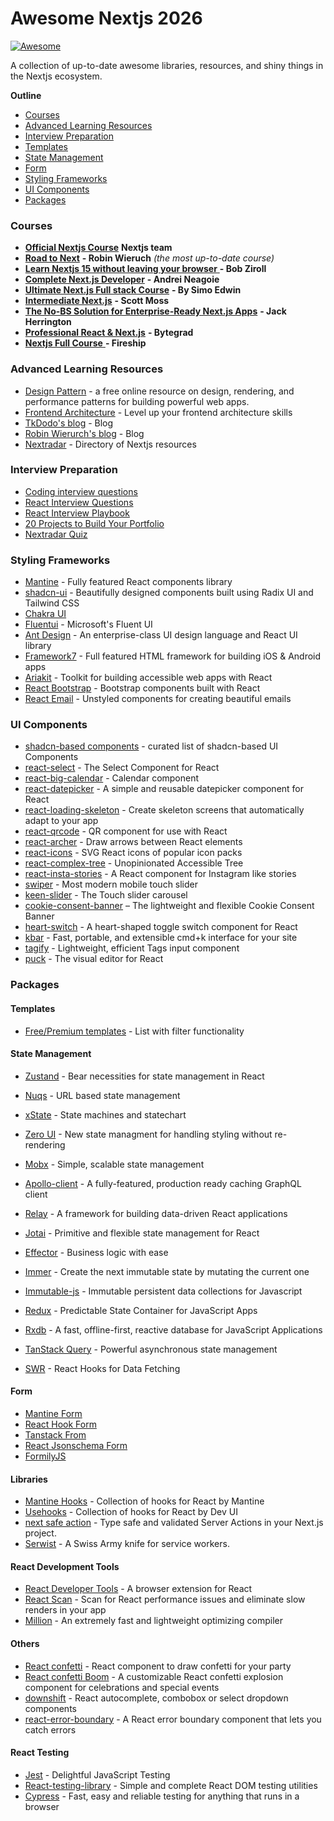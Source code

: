 # Awesome Nextjs 2026

[![Awesome](https://cdn.rawgit.com/sindresorhus/awesome/d7305f38d29fed78fa85652e3a63e154dd8e8829/media/badge.svg)](https://github.com/ali-hussein-dev/awesome-nextjs-2026)

A collection of up-to-date awesome libraries, resources, and shiny things in the Nextjs ecosystem.

**Outline**

- [Courses](#courses)
- [Advanced Learning Resources](#advanced-learning-resources)
- [Interview Preparation](#interview-preparation)
- [Templates](#templates)
- [State Management](#state-management)
- [Form](#form)
- [Styling Frameworks](#styling-frameworks)
- [UI Components](#ui-components)
- [Packages](#packages)

### Courses

- [**Official Nextjs Course**](https://nextjs.org/learn) **Nextjs team**
- [**Road to Next**](https://rwieruch.teachable.com/a/aff_ws0srpkg/external?affcode=1997830_sewxuhnk) **- Robin Wieruch** _(the most up-to-date course)_
- [**Learn Nextjs 15 without leaving your browser** ](https://scrimba.com/learn-nextjs-c02moisq6a?via=nextradardotdev)**- Bob Ziroll**
- [**Complete Next.js Developer**](https://academy.zerotomastery.io/a/aff_971smfdw/external?affcode=441520_jc2p4y1n) **- Andrei Neagoie**
- [**Ultimate Next.js Full stack Course**](https://www.ultimatenextjs.com) **- By Simo Edwin**
- [**Intermediate Next.js**](https://frontendmasters.com/workshops/intermediate-nextjs) **- Scott Moss**
- [**The No-BS Solution for Enterprise-Ready Next.js Apps**](https://www.pronextjs.dev) **- Jack Herrington**
- [**Professional React & Next.js**](https://bytegrad.com/courses/professional-react-nextjs) **- Bytegrad**
- [**Nextjs Full Course** ](https://fireship.io/courses/nextjs)**- Fireship**

### Advanced Learning Resources

- [Design Pattern](https://www.patterns.dev/) - a free online resource on design, rendering, and performance patterns for building powerful web apps.
- [Frontend Architecture](https://frontendatscale.com/) - Level up your frontend architecture skills
- [TkDodo's blog](https://tkdodo.eu/blog) - Blog
- [Robin Wierurch's blog](https://www.robinwieruch.de) - Blog
- [Nextradar](https://nextradar.dev/content/nextjs) - Directory of Nextjs resources

### Interview Preparation

- [Coding interview questions](https://www.greatfrontend.com/prepare/coding?fpr=nr)
- [React Interview Questions](https://scrimba.com/react-interview-questions-c01t?via=nextradardotdev)
- [React Interview Playbook](https://www.greatfrontend.com/questions/react?fpr=nr)
- [20 Projects to Build Your Portfolio](https://academy.zerotomastery.io/a/aff_fy7c3sfc/external?affcode=441520_jc2p4y1n)
- [Nextradar Quiz](https://nextradar.dev/content/quiz-game)

### Styling Frameworks

- [Mantine](https://github.com/mantinedev/mantine) - Fully featured React components library
- [shadcn-ui](https://github.com/shadcn-ui/ui) - Beautifully designed components built using Radix UI and Tailwind CSS
- [Chakra UI](https://chakra-ui.com/)
- [Fluentui](https://github.com/microsoft/fluentui) - Microsoft's Fluent UI
- [Ant Design](https://github.com/ant-design/ant-design) - An enterprise-class UI design language and React UI library
- [Framework7](https://github.com/framework7io/framework7) - Full featured HTML framework for building iOS & Android apps
- [Ariakit](https://github.com/ariakit/ariakit) - Toolkit for building accessible web apps with React
- [React Bootstrap](https://github.com/react-bootstrap/react-bootstrap) - Bootstrap components built with React
- [React Email](https://github.com/resend/react-email) - Unstyled components for creating beautiful emails

### UI Components

- [shadcn-based components](https://nextradar.dev/content/ui-components) - curated list of shadcn-based UI Components
- [react-select](https://github.com/JedWatson/react-select) - The Select Component for React
- [react-big-calendar](https://github.com/jquense/react-big-calendar) - Calendar component
- [react-datepicker](https://github.com/Hacker0x01/react-datepicker/) - A simple and reusable datepicker component for React
- [react-loading-skeleton](https://github.com/dvtng/react-loading-skeleton) - Create skeleton screens that automatically adapt to your app
- [react-qrcode](https://github.com/zpao/qrcode.react) - QR component for use with React
- [react-archer](https://github.com/pierpo/react-archer) - Draw arrows between React elements
- [react-icons](https://github.com/react-icons/react-icons) - SVG React icons of popular icon packs
- [react-complex-tree](https://github.com/lukasbach/react-complex-tree) - Unopinionated Accessible Tree
- [react-insta-stories](https://github.com/mohitk05/react-insta-stories) - A React component for Instagram like stories
- [swiper](https://github.com/nolimits4web/swiper) - Most modern mobile touch slider
- [keen-slider](https://github.com/rcbyr/keen-slider) - The Touch slider carousel
- [cookie-consent-banner](https://github.com/porscheofficial/cookie-consent-banner) – The lightweight and flexible Cookie Consent Banner
- [heart-switch](https://github.com/anatoliygatt/heart-switch) - A heart-shaped toggle switch component for React
- [kbar](https://github.com/timc1/kbar) - Fast, portable, and extensible cmd+k interface for your site
- [tagify](https://github.com/yairEO/tagify) - Lightweight, efficient Tags input component
- [puck](https://github.com/measuredco/puck) - The visual editor for React

### Packages

#### Templates

- [Free/Premium templates](https://nextradar.dev/content/templates) - List with filter functionality

#### State Management

- [Zustand](https://github.com/pmndrs/zustand) - Bear necessities for state management in React
- [Nuqs](https://nuqs.47ng.com) - URL based state management
- [xState](https://stately.ai/docs) - State machines and statechart
- [Zero UI](https://zero-ui.dev/) - New state managment for handling styling without re-rendering
- [Mobx](https://github.com/mobxjs/mobx) - Simple, scalable state management
- [Apollo-client](https://github.com/apollographql/apollo-client) - A fully-featured, production ready caching GraphQL client
- [Relay](https://github.com/facebook/relay) - A framework for building data-driven React applications
- [Jotai](https://github.com/pmndrs/jotai) - Primitive and flexible state management for React
- [Effector](https://github.com/zerobias/effector) - Business logic with ease
- [Immer](https://github.com/immerjs/immer) - Create the next immutable state by mutating the current one
- [Immutable-js](https://github.com/immutable-js/immutable-js) - Immutable persistent data collections for Javascript
- [Redux](https://github.com/reduxjs/redux) - Predictable State Container for JavaScript Apps
- [Rxdb](https://github.com/pubkey/rxdb) - A fast, offline-first, reactive database for JavaScript Applications

- [TanStack Query](https://tanstack.com/query/v5) - Powerful asynchronous state management
- [SWR](https://github.com/vercel/swr) - React Hooks for Data Fetching

#### Form

- [Mantine Form](https://mantine.dev/form/package)
- [React Hook Form](https://react-hook-form.com/)
- [Tanstack From](https://tanstack.com/form/latest)
- [React Jsonschema Form](https://rjsf-team.github.io/react-jsonschema-form)
- [FormilyJS](https://formilyjs.org/)

#### Libraries

- [Mantine Hooks](https://mantine.dev/hooks/package) - Collection of hooks for React by Mantine
- [Usehooks](https://usehooks.com) - Collection of hooks for React by Dev UI
- [next safe action](https://next-safe-action.dev/) - Type safe and validated Server Actions in your Next.js project.
- [Serwist](https://serwist.pages.dev/) - A Swiss Army knife for service workers.

#### React Development Tools

- [React Developer Tools](https://react.dev/learn/react-developer-tools) - A browser extension for React
- [React Scan](https://react-scan.com) - Scan for React performance issues and eliminate slow renders in your app
- [Million](https://github.com/aidenybai/million) - An extremely fast and lightweight optimizing compiler

#### Others

- [React confetti](https://github.com/alampros/react-confetti) - React component to draw confetti for your party
- [React confetti Boom](https://github.com/almond-bongbong/react-confetti-boom) - A customizable React confetti explosion component for celebrations and special events
- [downshift](https://github.com/downshift-js/downshift) - React autocomplete, combobox or select dropdown components
- [react-error-boundary](https://github.com/bvaughn/react-error-boundary) - A React error boundary component that lets you catch errors

#### React Testing

- [Jest](https://github.com/facebook/jest) - Delightful JavaScript Testing
- [React-testing-library](https://github.com/testing-library/react-testing-library) - Simple and complete React DOM testing utilities
- [Cypress](https://github.com/cypress-io/cypress) - Fast, easy and reliable testing for anything that runs in a browser
